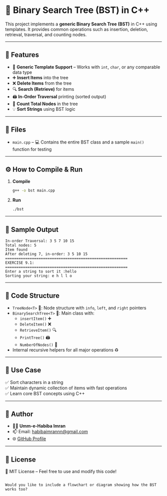 # 🌳 Binary Search Tree (BST) in C++

This project implements a **generic Binary Search Tree (BST)** in C++ using templates. It provides common operations such as insertion, deletion, retrieval, traversal, and counting nodes.

---

## 🚀 Features

- 🧬 **Generic Template Support** – Works with `int`, `char`, or any comparable data type
- ➕ **Insert Items** into the tree
- ❌ **Delete Items** from the tree
- 🔍 **Search (Retrieve)** for items
- 🖨️ **In-Order Traversal** printing (sorted output)
- 🧮 **Count Total Nodes** in the tree
- 💡 **Sort Strings** using BST logic

---

## 📁 Files

- `main.cpp` – 💻 Contains the entire BST class and a sample `main()` function for testing

---

## ⚙️ How to Compile & Run

1. **Compile**
   ```bash
   g++ -o bst main.cpp
   ```

2. **Run**
   ```bash
   ./bst
   ```

---

## 🧪 Sample Output

```
In-order Traversal: 3 5 7 10 15 
Total nodes: 5
Item found
After deleting 7, in-order: 3 5 10 15 
=======================================================
EXERCISE 9.1: 
=======================================================
Enter a string to sort it :hello
Sorting your string: e h l l o 
```

---

## 🧵 Code Structure

- `TreeNode<T>` 🌿: Node structure with `info`, `left`, and `right` pointers
- `BinarySearchTree<T>` 🌲: Main class with:
  - `insertItem()` ➕
  - `DeleteItem()` ❌
  - `RetrieveItem()` 🔍
  - `PrintTree()` 🖨️
  - `NumberOfNodes()` 🧮
- Internal recursive helpers for all major operations ♻️

---

## 📌 Use Case

✅ Sort characters in a string  
✅ Maintain dynamic collection of items with fast operations  
✅ Learn core BST concepts using C++

---

## 👤 Author

- 👩‍💻 **Umm-e-Habiba Imran**
- 📫 Email: habibaimrannn@gmail.com
- 🌐 [GitHub Profile](https://github.com/habiba-imran)

---

## 📜 License

📝 MIT License – Feel free to use and modify this code!
```

Would you like to include a flowchart or diagram showing how the BST works too?